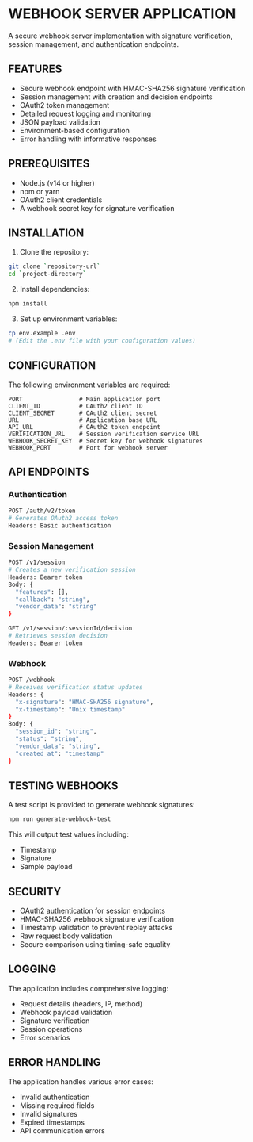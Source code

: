 # WEBHOOK SERVER APPLICATION

A secure webhook server implementation with signature verification, session management, and authentication endpoints.

## FEATURES

* Secure webhook endpoint with HMAC-SHA256 signature verification
* Session management with creation and decision endpoints
* OAuth2 token management
* Detailed request logging and monitoring
* JSON payload validation
* Environment-based configuration
* Error handling with informative responses

## PREREQUISITES

* Node.js (v14 or higher)
* npm or yarn
* OAuth2 client credentials
* A webhook secret key for signature verification

## INSTALLATION

1. Clone the repository:

```bash
git clone `repository-url`
cd `project-directory`
```

2. Install dependencies:

```bash
npm install
```

3. Set up environment variables:

```bash
cp env.example .env
# (Edit the .env file with your configuration values)
```

## CONFIGURATION

The following environment variables are required:

```env
PORT                # Main application port
CLIENT_ID           # OAuth2 client ID
CLIENT_SECRET       # OAuth2 client secret
URL                 # Application base URL
API_URL             # OAuth2 token endpoint
VERIFICATION_URL    # Session verification service URL
WEBHOOK_SECRET_KEY  # Secret key for webhook signatures
WEBHOOK_PORT        # Port for webhook server
```

## API ENDPOINTS

### Authentication

```bash
POST /auth/v2/token
# Generates OAuth2 access token
Headers: Basic authentication
```

### Session Management

```bash
POST /v1/session
# Creates a new verification session
Headers: Bearer token
Body: {
  "features": [],
  "callback": "string",
  "vendor_data": "string"
}

GET /v1/session/:sessionId/decision
# Retrieves session decision
Headers: Bearer token
```

### Webhook

```bash
POST /webhook
# Receives verification status updates
Headers: {
  "x-signature": "HMAC-SHA256 signature",
  "x-timestamp": "Unix timestamp"
}
Body: {
  "session_id": "string",
  "status": "string",
  "vendor_data": "string",
  "created_at": "timestamp"
}
```

## TESTING WEBHOOKS

A test script is provided to generate webhook signatures:

```bash
npm run generate-webhook-test
```

This will output test values including:
* Timestamp
* Signature
* Sample payload

## SECURITY

* OAuth2 authentication for session endpoints
* HMAC-SHA256 webhook signature verification
* Timestamp validation to prevent replay attacks
* Raw request body validation
* Secure comparison using timing-safe equality

## LOGGING

The application includes comprehensive logging:

* Request details (headers, IP, method)
* Webhook payload validation
* Signature verification
* Session operations
* Error scenarios

## ERROR HANDLING

The application handles various error cases:
* Invalid authentication
* Missing required fields
* Invalid signatures
* Expired timestamps
* API communication errors

